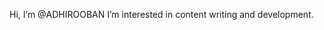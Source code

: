 Hi, I’m @ADHIROOBAN
I’m interested in content writing and development.


<!---
ADHIROOBAN/ADHIROOBAN is a ✨ special ✨ repository because its `README.md` (this file) appears on your GitHub profile.
You can click the Preview link to take a look at your changes.
--->
